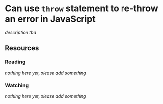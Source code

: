 # Can use `throw` statement to re-throw an error in JavaScript
_description tbd_
## Resources
### Reading
_nothing here yet, please add something_
### Watching
_nothing here yet, please add something_
